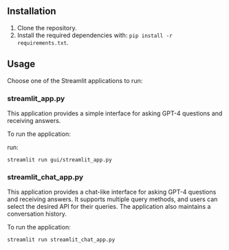 Installation
------------

1.  Clone the repository.
2.  Install the required dependencies with: `pip install -r requirements.txt`.

Usage
-----

Choose one of the Streamlit applications to run:

### streamlit\_app.py

This application provides a simple interface for asking GPT-4 questions and receiving answers.

To run the application:

run:
```arduino
streamlit run gui/streamlit_app.py
```


### streamlit\_chat\_app.py

This application provides a chat-like interface for asking GPT-4 questions and receiving answers. It supports multiple query methods, and users can select the desired API for their queries. The application also maintains a conversation history.

To run the application:

```arduino
streamlit run streamlit_chat_app.py
```

